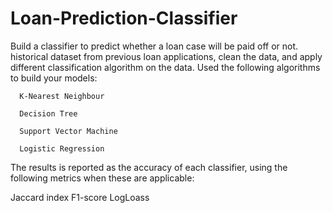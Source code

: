# Loan-Prediction-Classifier
Build a classifier to predict whether a loan case will be paid off or not. historical dataset from previous loan applications, clean the data, and apply different classification algorithm on the data. Used the following algorithms to build your models:

      K-Nearest Neighbour

      Decision Tree

      Support Vector Machine

      Logistic Regression

The results is reported as the accuracy of each classifier, using the following metrics when these are applicable:

Jaccard index
F1-score
LogLoass
